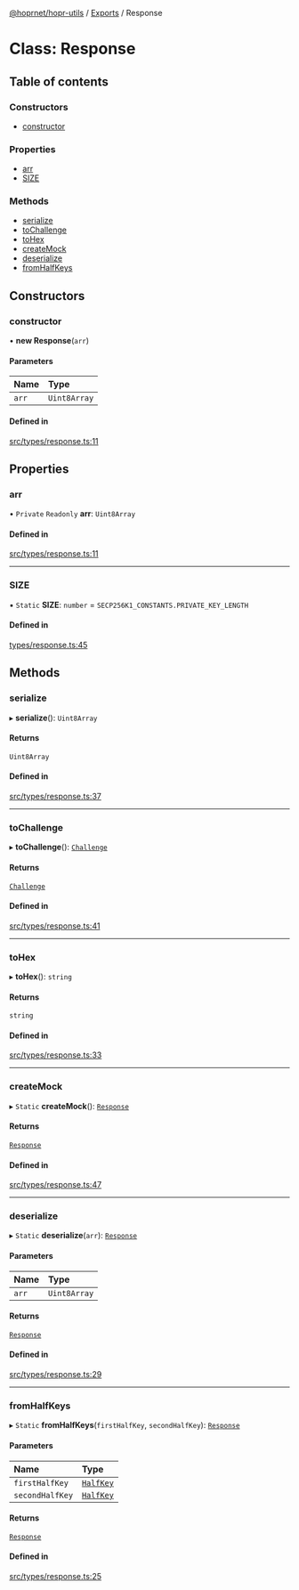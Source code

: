 [@hoprnet/hopr-utils](../README.md) / [Exports](../modules.md) / Response

# Class: Response

## Table of contents

### Constructors

- [constructor](Response.md#constructor)

### Properties

- [arr](Response.md#arr)
- [SIZE](Response.md#size)

### Methods

- [serialize](Response.md#serialize)
- [toChallenge](Response.md#tochallenge)
- [toHex](Response.md#tohex)
- [createMock](Response.md#createmock)
- [deserialize](Response.md#deserialize)
- [fromHalfKeys](Response.md#fromhalfkeys)

## Constructors

### constructor

• **new Response**(`arr`)

#### Parameters

| Name | Type |
| :------ | :------ |
| `arr` | `Uint8Array` |

#### Defined in

[src/types/response.ts:11](https://github.com/hoprnet/hoprnet/blob/master/packages/utils/src/types/response.ts#L11)

## Properties

### arr

• `Private` `Readonly` **arr**: `Uint8Array`

#### Defined in

[src/types/response.ts:11](https://github.com/hoprnet/hoprnet/blob/master/packages/utils/src/types/response.ts#L11)

___

### SIZE

▪ `Static` **SIZE**: `number` = `SECP256K1_CONSTANTS.PRIVATE_KEY_LENGTH`

#### Defined in

[types/response.ts:45](https://github.com/hoprnet/hoprnet/blob/master/packages/utils/src/types/response.ts#L45)

## Methods

### serialize

▸ **serialize**(): `Uint8Array`

#### Returns

`Uint8Array`

#### Defined in

[src/types/response.ts:37](https://github.com/hoprnet/hoprnet/blob/master/packages/utils/src/types/response.ts#L37)

___

### toChallenge

▸ **toChallenge**(): [`Challenge`](Challenge.md)

#### Returns

[`Challenge`](Challenge.md)

#### Defined in

[src/types/response.ts:41](https://github.com/hoprnet/hoprnet/blob/master/packages/utils/src/types/response.ts#L41)

___

### toHex

▸ **toHex**(): `string`

#### Returns

`string`

#### Defined in

[src/types/response.ts:33](https://github.com/hoprnet/hoprnet/blob/master/packages/utils/src/types/response.ts#L33)

___

### createMock

▸ `Static` **createMock**(): [`Response`](Response.md)

#### Returns

[`Response`](Response.md)

#### Defined in

[src/types/response.ts:47](https://github.com/hoprnet/hoprnet/blob/master/packages/utils/src/types/response.ts#L47)

___

### deserialize

▸ `Static` **deserialize**(`arr`): [`Response`](Response.md)

#### Parameters

| Name | Type |
| :------ | :------ |
| `arr` | `Uint8Array` |

#### Returns

[`Response`](Response.md)

#### Defined in

[src/types/response.ts:29](https://github.com/hoprnet/hoprnet/blob/master/packages/utils/src/types/response.ts#L29)

___

### fromHalfKeys

▸ `Static` **fromHalfKeys**(`firstHalfKey`, `secondHalfKey`): [`Response`](Response.md)

#### Parameters

| Name | Type |
| :------ | :------ |
| `firstHalfKey` | [`HalfKey`](HalfKey.md) |
| `secondHalfKey` | [`HalfKey`](HalfKey.md) |

#### Returns

[`Response`](Response.md)

#### Defined in

[src/types/response.ts:25](https://github.com/hoprnet/hoprnet/blob/master/packages/utils/src/types/response.ts#L25)
